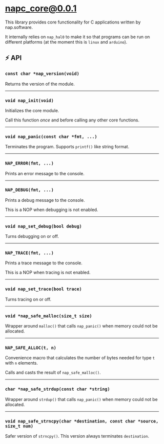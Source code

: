 # napc_core@0.0.1

This library provides core functionality for C applications written by nap.software.

It internally relies on `nap_hal0` to make it so that programs can be run on different platforms (at the moment this is `linux` and `arduino`).

## ⚡ API

### `const char *nap_version(void)`

Returns the version of the module.

---


### `void nap_init(void)`

Initializes the core module.

Call this function *once* and before calling any other core functions.

---

### `void nap_panic(const char *fmt, ...)`

Terminates the program. Supports `printf()` like string format.

---

### `NAP_ERROR(fmt, ...)`

Prints an error message to the console.

---

### `NAP_DEBUG(fmt, ...)`

Prints a debug message to the console.

This is a NOP when debugging is not enabled.

---

### `void nap_set_debug(bool debug)`

Turns debugging on or off.

---

### `NAP_TRACE(fmt, ...)`

Prints a trace message to the console.

This is a NOP when tracing is not enabled.

---

### `void nap_set_trace(bool trace)`

Turns tracing on or off.

---


### `void *nap_safe_malloc(size_t size)`

Wrapper around `malloc()` that calls `nap_panic()` when memory could not be allocated.

---

### `NAP_SAFE_ALLOC(t, n)`

Convenience macro that calculates the number of bytes needed for type `t` with `n` elements.

Calls and casts the result of `nap_safe_malloc()`.

---

### `char *nap_safe_strdup(const char *string)`

Wrapper around `strdup()` that calls `nap_panic()` when memory could not be allocated.

---

### `void nap_safe_strncpy(char *destination, const char *source, size_t num)`

Safer version of `strncpy()`. This version always terminates `destination`.
